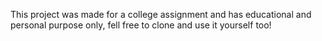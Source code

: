 This project was made for a college assignment and has educational and personal purpose only, fell free to clone and use it yourself too!